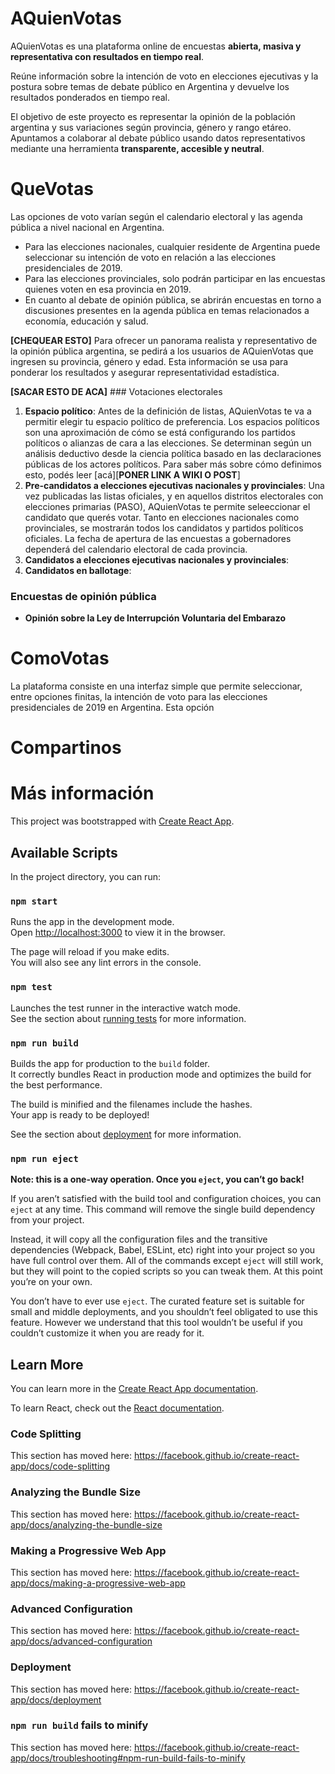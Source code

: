 # AQuienVotas

AQuienVotas es una plataforma online de encuestas **abierta, masiva y representativa con resultados en tiempo real**. 

Reúne información sobre la intención de voto en elecciones ejecutivas y la postura sobre temas de debate público en Argentina y devuelve los resultados ponderados en tiempo real. 

El objetivo de este proyecto es representar la opinión de la población argentina y sus variaciones según provincia, género y rango etáreo. Apuntamos a colaborar al debate público usando datos representativos mediante una herramienta **transparente, accesible y neutral**.

# QueVotas

Las opciones de voto varían según el calendario electoral y las agenda pública a nivel nacional en Argentina.

- Para las elecciones nacionales, cualquier residente de Argentina puede seleccionar su intención de voto en relación a las elecciones presidenciales de 2019.
- Para las elecciones provinciales, solo podrán participar en las encuestas quienes voten en esa provincia en 2019. 
- En cuanto al debate de opinión pública, se abrirán encuestas en torno a discusiones presentes en la agenda pública en temas relacionados a economía, educación y salud.

**[CHEQUEAR ESTO]** Para ofrecer un panorama realista y representativo de la opinión pública argentina, se pedirá a los usuarios de AQuienVotas que ingresen su provincia, género y edad. Esta información se usa para ponderar los resultados y asegurar representatividad estadística. 

**[SACAR ESTO DE ACA]** ### Votaciones electorales

1. **Espacio político**: Antes de la definición de listas, AQuienVotas te va a permitir elegir tu espacio político de preferencia. Los espacios políticos son una aproximación de cómo se está configurando los partidos políticos o alianzas de cara a las elecciones. Se determinan según un análisis deductivo desde la ciencia política basado en las declaraciones públicas de los actores políticos. Para saber más sobre cómo definimos esto, podés leer [acá][**PONER LINK A WIKI O POST**] 
2. **Pre-candidatos a elecciones ejecutivas nacionales y provinciales**: Una vez publicadas las listas oficiales, y en aquellos distritos electorales con elecciones primarias (PASO), AQuienVotas te permite seleeccionar el candidato que querés votar. Tanto en elecciones nacionales como provinciales, se mostrarán todos los candidatos y partidos políticos oficiales. La fecha de apertura de las encuestas a gobernadores dependerá del calendario electoral de cada provincia.
3. **Candidatos a elecciones ejecutivas nacionales y provinciales**: 
4. **Candidatos en ballotage**:

### Encuestas de opinión pública

- **Opinión sobre la Ley de Interrupción Voluntaria del Embarazo**

# ComoVotas

La plataforma consiste en una interfaz simple que permite seleccionar, entre opciones finitas, la intención de voto para las elecciones presidenciales de 2019 en Argentina. Esta opción 

# Compartinos

# Más información


This project was bootstrapped with [Create React App](https://github.com/facebook/create-react-app).

## Available Scripts

In the project directory, you can run:

### `npm start`

Runs the app in the development mode.<br>
Open [http://localhost:3000](http://localhost:3000) to view it in the browser.

The page will reload if you make edits.<br>
You will also see any lint errors in the console.

### `npm test`

Launches the test runner in the interactive watch mode.<br>
See the section about [running tests](https://facebook.github.io/create-react-app/docs/running-tests) for more information.

### `npm run build`

Builds the app for production to the `build` folder.<br>
It correctly bundles React in production mode and optimizes the build for the best performance.

The build is minified and the filenames include the hashes.<br>
Your app is ready to be deployed!

See the section about [deployment](https://facebook.github.io/create-react-app/docs/deployment) for more information.

### `npm run eject`

**Note: this is a one-way operation. Once you `eject`, you can’t go back!**

If you aren’t satisfied with the build tool and configuration choices, you can `eject` at any time. This command will remove the single build dependency from your project.

Instead, it will copy all the configuration files and the transitive dependencies (Webpack, Babel, ESLint, etc) right into your project so you have full control over them. All of the commands except `eject` will still work, but they will point to the copied scripts so you can tweak them. At this point you’re on your own.

You don’t have to ever use `eject`. The curated feature set is suitable for small and middle deployments, and you shouldn’t feel obligated to use this feature. However we understand that this tool wouldn’t be useful if you couldn’t customize it when you are ready for it.

## Learn More

You can learn more in the [Create React App documentation](https://facebook.github.io/create-react-app/docs/getting-started).

To learn React, check out the [React documentation](https://reactjs.org/).

### Code Splitting

This section has moved here: https://facebook.github.io/create-react-app/docs/code-splitting

### Analyzing the Bundle Size

This section has moved here: https://facebook.github.io/create-react-app/docs/analyzing-the-bundle-size

### Making a Progressive Web App

This section has moved here: https://facebook.github.io/create-react-app/docs/making-a-progressive-web-app

### Advanced Configuration

This section has moved here: https://facebook.github.io/create-react-app/docs/advanced-configuration

### Deployment

This section has moved here: https://facebook.github.io/create-react-app/docs/deployment

### `npm run build` fails to minify

This section has moved here: https://facebook.github.io/create-react-app/docs/troubleshooting#npm-run-build-fails-to-minify
